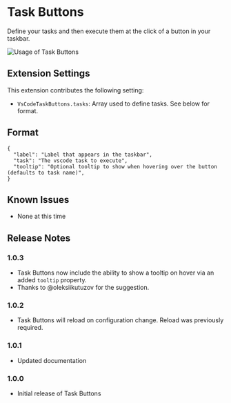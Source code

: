 # Task Buttons

Define your tasks and then execute them at the click of a button in your taskbar.

![Usage of Task Buttons](https://media.giphy.com/media/hPnRuIXkv7SE61Gj4C/giphy.gif)

## Extension Settings

This extension contributes the following setting:

- `VsCodeTaskButtons.tasks`: Array used to define tasks. See below for format.

## Format

```
{
  "label": "Label that appears in the taskbar",
  "task": "The vscode task to execute",
  "tooltip": "Optional tooltip to show when hovering over the button (defaults to task name)",
}
```

## Known Issues

- None at this time

## Release Notes

### 1.0.3

- Task Buttons now include the ability to show a tooltip on hover via an added `tooltip` property.
- Thanks to @oleksiikutuzov for the suggestion.

### 1.0.2

- Task Buttons will reload on configuration change. Reload was previously required.

### 1.0.1

- Updated documentation

### 1.0.0

- Initial release of Task Buttons

```

```
